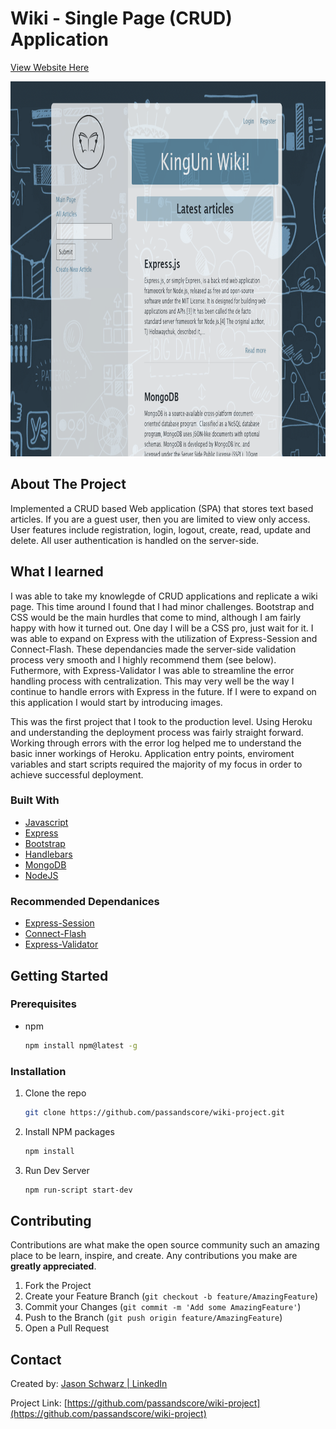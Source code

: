 # Wiki - Single Page (CRUD) Application
[View Website Here](https://king-wiki.herokuapp.com/)


<p align=”center”>
<img src="images/readme-cover.png" alt="Logo" width="800" height="600">
</p>

<!-- ABOUT THE PROJECT -->

## About The Project

Implemented a CRUD based Web application (SPA) that stores text based articles. If you are a guest user, then you are limited to view only access. User features include registration, login, logout, create, read, update and delete. All user authentication is handled on the server-side.


## What I learned 
I was able to take my knowlegde of CRUD applications and replicate a wiki page. This time around I found that I had minor challenges. Bootstrap and CSS would be the main hurdles that come to mind, although I am fairly happy with how it turned out. One day I will be a CSS pro, just wait for it. I was able to expand on Express with the utilization of Express-Session and Connect-Flash. These dependancies made the server-side validation process very smooth and I highly recommend them (see below). Futhermore, with Express-Validator I was able to streamline the error handling process with centralization. This may very well be the way I continue to handle errors with Express in the future. If I were to expand on this application I would start by introducing images.

This was the first project that I took to the production level. Using Heroku and understanding the deployment process was fairly straight forward. Working through errors with the error log helped me to understand the basic inner workings of Heroku. Application entry points, enviroment variables and start scripts required the majority of my focus in order to achieve successful deployment. 

### Built With

- [Javascript](https://www.javascript.com/)
- [Express](https://expressjs.com/)
- [Bootstrap](https://getbootstrap.com/)
- [Handlebars](https://handlebarsjs.com/)
- [MongoDB](https://www.mongodb.com/)
- [NodeJS](https://nodejs.dev/)

### Recommended Dependanices
- [Express-Session](https://www.npmjs.com/package/express-session)
- [Connect-Flash](https://www.npmjs.com/package/connect-flash)
- [Express-Validator](https://express-validator.github.io/docs/)

<!-- GETTING STARTED -->

## Getting Started

### Prerequisites

- npm
  ```sh
  npm install npm@latest -g
  ```

### Installation

1. Clone the repo
   ```sh
   git clone https://github.com/passandscore/wiki-project.git
   ```
2. Install NPM packages
   ```sh
   npm install
   ```
3. Run Dev Server
   ```sh
   npm run-script start-dev
   ```

<!-- CONTRIBUTING -->

## Contributing

Contributions are what make the open source community such an amazing place to be learn, inspire, and create. Any contributions you make are **greatly appreciated**.

1. Fork the Project
2. Create your Feature Branch (`git checkout -b feature/AmazingFeature`)
3. Commit your Changes (`git commit -m 'Add some AmazingFeature'`)
4. Push to the Branch (`git push origin feature/AmazingFeature`)
5. Open a Pull Request



<!-- CONTACT -->

## Contact

Created by: [Jason Schwarz | LinkedIn](https://www.linkedin.com/in/jason-schwarz-75b91482/)

Project Link: [https://github.com/passandscore/wiki-project](https://github.com/passandscore/wiki-project)
